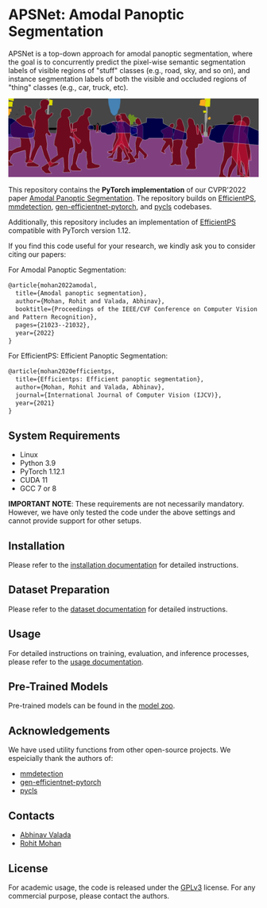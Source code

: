 # APSNet: Amodal Panoptic Segmentation

APSNet is a top-down approach for amodal panoptic segmentation, where the goal is to concurrently predict the pixel-wise semantic segmentation labels of visible regions of "stuff" classes (e.g., road, sky, and so on), and instance segmentation labels of both the visible and occluded regions of "thing" classes (e.g., car, truck, etc).

![Illustration of Amodal Panoptic Segmentation task](/images/intro.png)

This repository contains the **PyTorch implementation** of our CVPR'2022 paper [Amodal Panoptic Segmentation](https://arxiv.org/pdf/2202.11542.pdf). The repository builds on [EfficientPS](https://github.com/DeepSceneSeg/EfficientPS), [mmdetection](https://github.com/open-mmlab/mmdetection), [gen-efficientnet-pytorch](https://github.com/rwightman/gen-efficientnet-pytorch), and [pycls](https://github.com/facebookresearch/pycls) codebases.

Additionally, this repository includes an implementation of [EfficientPS](https://github.com/DeepSceneSeg/EfficientPS) compatible with PyTorch version 1.12.

If you find this code useful for your research, we kindly ask you to consider citing our papers:

For Amodal Panoptic Segmentation:
```
@article{mohan2022amodal,
  title={Amodal panoptic segmentation},
  author={Mohan, Rohit and Valada, Abhinav},
  booktitle={Proceedings of the IEEE/CVF Conference on Computer Vision and Pattern Recognition},
  pages={21023--21032},
  year={2022}
}
```
For EfficientPS: Efficient Panoptic Segmentation:
```
@article{mohan2020efficientps,
  title={Efficientps: Efficient panoptic segmentation},
  author={Mohan, Rohit and Valada, Abhinav},
  journal={International Journal of Computer Vision (IJCV)},
  year={2021}
}
```

## System Requirements
* Linux 
* Python 3.9
* PyTorch 1.12.1
* CUDA 11
* GCC 7 or 8

**IMPORTANT NOTE**: These requirements are not necessarily mandatory. However, we have only tested the code under the above settings and cannot provide support for other setups.

##  Installation
Please refer to the [installation documentation](https://github.com/robot-learning-freiburg/APSNet/blob/main/docs/INSTALLATION.md) for detailed instructions.

## Dataset Preparation
Please refer to the [dataset documentation](https://github.com/robot-learning-freiburg/APSNet/blob/main/docs/DATASET.md) for detailed instructions.

## Usage
For detailed instructions on training, evaluation, and inference processes, please refer to the [usage documentation](https://github.com/robot-learning-freiburg/APSNet/blob/main/docs/USAGE.md).


## Pre-Trained Models
Pre-trained models can be found in the [model zoo](https://github.com/robot-learning-freiburg/APSNet/blob/main/docs/MODELS.md).

## Acknowledgements
We have used utility functions from other open-source projects. We espeicially thank the authors of:
- [mmdetection](https://github.com/open-mmlab/mmdetection)
- [gen-efficientnet-pytorch](https://github.com/rwightman/gen-efficientnet-pytorch)
- [pycls](https://github.com/facebookresearch/pycls)

## Contacts
* [Abhinav Valada](https://rl.uni-freiburg.de/people/valada)
* [Rohit Mohan](https://github.com/mohan1914)

## License
For academic usage, the code is released under the [GPLv3](https://www.gnu.org/licenses/gpl-3.0.en.html) license. For any commercial purpose, please contact the authors.

